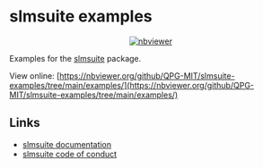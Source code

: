 # slmsuite examples
<p align="center">
<a href="https://nbviewer.org/github/QPG-MIT/slmsuite-examples/tree/main/examples/"><image alt="nbviewer" src="https://raw.githubusercontent.com/jupyter/design/master/logos/Badges/nbviewer_badge.svg"></a>
</a>

Examples for the [slmsuite](https://github.com/QPG-MIT/slmsuite) package.

View online: [https://nbviewer.org/github/QPG-MIT/slmsuite-examples/tree/main/examples/](https://nbviewer.org/github/QPG-MIT/slmsuite-examples/tree/main/examples/)

## Links
- [slmsuite documentation](https://slmsuite.readthedocs.io/en/latest)
- [slmsuite code of conduct](https://github.com/QPG-MIT/slmsuite/blob/prerelease/CODE_OF_CONDUCT.md)